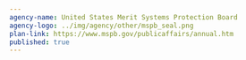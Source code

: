 ```yaml
---
agency-name: United States Merit Systems Protection Board
agency-logo: ../img/agency/other/mspb_seal.png
plan-link: https://www.mspb.gov/publicaffairs/annual.htm
published: true
---
```

